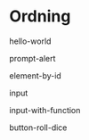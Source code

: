 Ordning
============

hello-world

prompt-alert

element-by-id

input

input-with-function

button-roll-dice